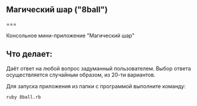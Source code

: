 ## Магический шар ("8ball")
===

Консольное мини-приложение "Магический шар"

## Что делает:

Даёт ответ на любой вопрос задуманный пользователем.
Выбор ответа осуществляется случайным образом, из 20-ти вариантов.

Для запуска приложения из папки с программой выполните команду:

```
ruby 8ball.rb
```
